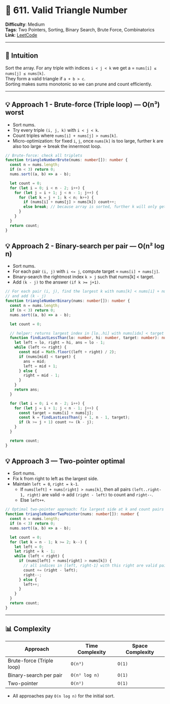 # 🧩 611. Valid Triangle Number

**Difficulty**: Medium    
**Tags**: Two Pointers, Sorting, Binary Search, Brute Force, Combinatorics    
**Link**: [LeetCode](https://leetcode.com/problems/valid-triangle-number/description/)    

---

## 🧠 Intuition

Sort the array. For any triple with indices `i < j < k` we get a = `nums[i] ≤ nums[j] ≤ nums[k]`.    
They form a valid triangle if `a + b > c`.    
Sorting makes sums monotonic so we can prune and count efficiently.   

---

## 💡 Approach 1 - Brute-force (Triple loop) — O(n³) worst

- Sort nums.
- Try every triple `(i, j, k)` with `i < j < k`.
- Count triples where `nums[i] + nums[j] > nums[k]`.
- Micro-optimization: for fixed `i`, `j`, once `nums[k]` is too large, further k are also too large → break the innermost loop.

```typescript []
// Brute-force: check all triplets
function triangleNumberBrute(nums: number[]): number {
  const n = nums.length;
  if (n < 3) return 0;
  nums.sort((a, b) => a - b);

  let count = 0;
  for (let i = 0; i < n - 2; i++) {
    for (let j = i + 1; j < n - 1; j++) {
      for (let k = j + 1; k < n; k++) {
        if (nums[i] + nums[j] > nums[k]) count++;
        else break; // because array is sorted, further k will only get larger
      }
    }
  }
  return count;
}
```

## 💡 Approach 2 - Binary-search per pair — O(n² log n)

- Sort nums.
- For each pair `(i, j)` with `i <= j`, compute target = `nums[i] + nums[j]`.
- Binary-search the rightmost index `k > j` such that nums[k] < target.
- Add `(k - j)` to the answer `(if k >= j+1)`.

```typescript []
// For each pair (i, j), find the largest k with nums[k] < nums[i] + nums[j]
// and add (k - j)
function triangleNumberBinary(nums: number[]): number {
  const n = nums.length;
  if (n < 3) return 0;
  nums.sort((a, b) => a - b);

  let count = 0;

  // helper: returns largest index in [lo..hi] with nums[idx] < target
  function findLastLessThan(lo: number, hi: number, target: number): number {
    let left = lo, right = hi, ans = lo - 1;
    while (left <= right) {
      const mid = Math.floor((left + right) / 2);
      if (nums[mid] < target) {
        ans = mid;
        left = mid + 1;
      } else {
        right = mid - 1;
      }
    }
    return ans;
  }

  for (let i = 0; i < n - 2; i++) {
    for (let j = i + 1; j < n - 1; j++) {
      const target = nums[i] + nums[j];
      const k = findLastLessThan(j + 1, n - 1, target);
      if (k >= j + 1) count += (k - j);
    }
  }

  return count;
}
```

## 💡 Approach 3 — Two-pointer optimal

- Sort nums.
- Fix k from right to left as the largest side.
- Maintain `left = 0`, `right = k-1`.
  - If `nums[left] + nums[right] > nums[k]`, then all pairs `(left..right-1, right)` are valid → add `(right - left)` to count and `right--`.
  - Else `left++`.

```typescript []
// Optimal two-pointer approach: fix largest side at k and count pairs (left, right)
function triangleNumberTwoPointer(nums: number[]): number {
  const n = nums.length;
  if (n < 3) return 0;
  nums.sort((a, b) => a - b);

  let count = 0;
  for (let k = n - 1; k >= 2; k--) {
    let left = 0;
    let right = k - 1;
    while (left < right) {
      if (nums[left] + nums[right] > nums[k]) {
        // all indices in [left, right-1] with this right are valid pairs
        count += (right - left);
        right--;
      } else {
        left++;
      }
    }
  }
  return count;
}
```
---

## 📊 Complexity
| Approach	| Time Complexity	| Space Complexity
| -------- | -------- | -------- |
| Brute-force (Triple loop) |	`O(n³)` |	`O(1)` |
| Binary-search per pair |	`O(n² log n)` |	`O(1)` |
| Two-pointer |	`O(n²)` |	`O(1)` |

- All approaches pay `O(n log n)` for the initial sort.


